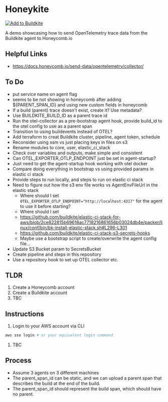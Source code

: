 # Honeykite

[![Add to Buildkite](https://buildkite.com/button.svg)](https://buildkite.com/new)

A demo showcasing how to send OpenTelemetry trace data from the Buildkite agent to Honeycomb.io

## Helpful Links

- https://docs.honeycomb.io/send-data/opentelemetry/collector/

## To Do

- put service name on agent flag
- seems to be not showing in honeycomb after adding ${PARENT_SPAN_ID} and using new custom fields in honeycomb
- If a build (parent) trace doesn't exist, create it? Use metadata?
- Use BUILDKITE_BUILD_ID as a parent trace id
- Run the otel-collector as a pre-bootstrap agent hook, provide build_id to the otel config to use as a parent span
- Transition to using buildevents instead of OTEL?
- Add terraform to creat Buildkite cluster, pipeline, agent token, schedule
- Reconsider using ssm vs just placing keys in files on s3
- Rename modules to core, user, elastic_ci_stack
- Check over variables and outputs, make simple and consistent
- Can OTEL_EXPORTER_OTLP_ENDPOINT just be set in agent-startup?
- Just need to get the agent-startup hook working with otel docker
- Compare doing everything in bootstrap vs using provided params in elastic ci stack
- Provide steps to run locally, and steps to run on elastic ci stack
- Need to figure out how the s3 env file works vs AgentEnvFileUrl in the elastic stack
  - Where should I set `OTEL_EXPORTER_OTLP_ENDPOINT="http://localhost:4317"` for the agent to use it before starting?
  - Where should I set
  - https://github.com/buildkite/elastic-ci-stack-for-aws/blob/2ce822815b69618ac7718216861656b03024db4e/packer/linux/conf/bin/bk-install-elastic-stack.sh#L296-L301
  - https://github.com/buildkite/elastic-ci-stack-s3-secrets-hooks
  - Maybe use a bootstrap script to create/overwrite the agent config file...
- Update S3 Bucket param to SecretsBucket
- Create pipeline and steps in this repository
- Use a repository hook to set up OTEL collector etc.

## TLDR

1. Create a Honeycomb account
1. Create a Buildkite account
1. TBC

## Instructions

1. Login to your AWS account via CLI

```sh
aws sso login # or your equivalent login command
```

1. TBC

## Process

- Assume 3 agents on 3 different machines
- The parent_span_id can be static, and we can upload a parent span that describes the build at the end of the build.
- The parent_span_id should represent the build span, which should have no parent.
